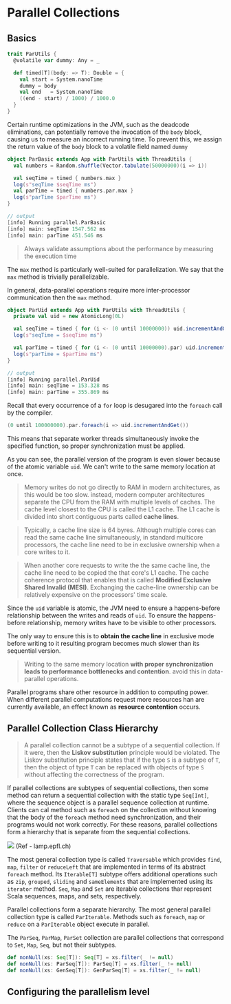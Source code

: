 # Parallel Collections

## Basics 

```scala
trait ParUtils {
  @volatile var dummy: Any = _

  def timed[T](body: => T): Double = {
    val start = System.nanoTime
    dummy = body
    val end   = System.nanoTime
    ((end - start) / 1000) / 1000.0
  }
}
```

Certain runtime optimizations in the JVM, such as the deadcode eliminations, can potentially remove 
the invocation of the `body` block, causing us to measure an incorrect running time. To prevent this, 
we assign the return value of the `body` block to a volatile field named `dummy` 

```scala
object ParBasic extends App with ParUtils with ThreadUtils {
  val numbers = Random.shuffle(Vector.tabulate(50000000)(i => i))

  val seqTime = timed { numbers.max }
  log(s"seqTime $seqTime ms")
  val parTime = timed { numbers.par.max }
  log(s"parTime $parTime ms")
}

// output
[info] Running parallel.ParBasic 
[info] main: seqTime 1547.562 ms
[info] main: parTime 451.546 ms
```

> Always validate assumptions about the performance by measuring the execution time

The `max` method is particularly well-suited for parallelization. We say that the `max` method is 
trivially parallelizable.

In general, data-parallel operations require more inter-processor communication then the `max` method. 

```scala
object ParUid extends App with ParUtils with ThreadUtils {
  private val uid = new AtomicLong(0L)

  val seqTime = timed { for (i <- (0 until 10000000)) uid.incrementAndGet() }
  log(s"seqTime = $seqTime ms")

  val parTime = timed { for (i <- (0 until 10000000).par) uid.incrementAndGet() }
  log(s"parTime = $parTime ms")
}

// output
[info] Running parallel.ParUid 
[info] main: seqTime = 153.328 ms
[info] main: parTime = 355.869 ms
```

Recall that every occurrence of a `for` loop is desugared into the `foreach` call by the compiler. 

```scala
(0 until 100000000).par.foreach(i => uid.incrementAndGet())
```

This means that separate worker threads simultaneously invoke the specified function, 
so proper synchronization must be applied.

As you can see, the parallel version of the program is even slower because of the atomic variable `uid`. 
We can't write to the same memory location at once.

> Memory writes do not go directly to RAM in modern architectures, as this would be too slow. 
instead, modern computer architectures separate the CPU from the RAM with multiple levels of caches. 
The cache level closest to the CPU is called the L1 cache. The L1 cache is divided into short contiguous 
parts called **cache lines**. 

> Typically, a cache line size is 64 byres. Although multiple cores can read the same cache line simultaneously, 
in standard multicore processors, the cache line need to be in exclusive ownership when a core writes to it.

> When another core requests to write the the same cache line, the cache line need to be copied the that core's L1 cache. 
The cache coherence protocol that enables that is called **Modified Exclusive Shared Invalid (MESI)**. Exchanging the cache-line 
ownership can be relatively expensive on the processors' time scale.

Since the `uid` variable is atomic, the JVM need to ensure a happens-before relationship between 
the writes and reads of `uid`. To ensure the happens-before relationship, memory writes have to be visible to other processors. 

The only way to ensure this is to **obtain the cache line** in exclusive mode before writing to it resulting program becomes much slower than 
its sequential version.

> Writing to the same memory location **with proper synchronization leads to performance bottlenecks and contention**. avoid this in data-parallel operations.   

Parallel programs share other resource in addition to computing power. When different parallel computations request 
more resources han are currently available, an effect known as **resource contention** occurs.

## Parallel Collection Class Hierarchy 

> A parallel collection cannot be a subtype of a sequential collection. If it were, then the **Liskov substitution** principle would be violated. 
The Liskov substitution principle states that if the type `S` is a subtype of `T`, then the object of type `T` can be replaced with objects of type `S` 
without affecting the correctness of the program.

If parallel collections are subtypes of sequential collections, then some method can return a sequential collection with the static type `Seq[Int]`, where 
the sequence object is a parallel sequence collection at runtime. Clients can cal method such as `foreach` on the collection without knowing that the 
body of the `foreach` method need synchronization, and their programs would not work correctly. For these reasons, 
parallel collections form a hierarchy that is separate from the sequential collections.

![](https://encrypted-tbn1.gstatic.com/images?q=tbn:ANd9GcShIAiLxr6w3dJ9AawBFqDn1t_vc1ywK4AjkL04DFU55KBUFH0R)
(Ref - lamp.epfl.ch)

The most general collection type is called `Traversable` which provides `find`, `map`, `filter` or `reduceLeft` that are implemented in terms of its abstract `foreach` method. 
Its `Iterable[T]` subtype offers additional operations such as `zip`, `grouped`, `sliding` and `sameElements` that are implemented using its `iterator` method. 
`Seq`, `Map` and `Set` are iterable collections thar represent Scala sequences, maps, and sets, respectively. 

Parallel collections form a separate hierarchy. The most general parallel collection type is called `ParIterable`. 
Methods such as `foreach`, `map` or `reduce` on a `ParIterable` object execute in parallel. 
 
The `ParSeq`, `ParMap`, `ParSet` collection are parallel collections that correspond to `Set`, `Map`, `Seq`, but not their subtypes. 

```scala
def nonNull(xs: Seq[T]): Seq[T] = xs.filter(_ != null)
def nonNull(xs: ParSeq[T]): ParSeq[T] = xs.filter(_ != null)
def nonNull(xs: GenSeq[T]): GenParSeq[T] = xs.filter(_ != null)
```

## Configuring the parallelism level







